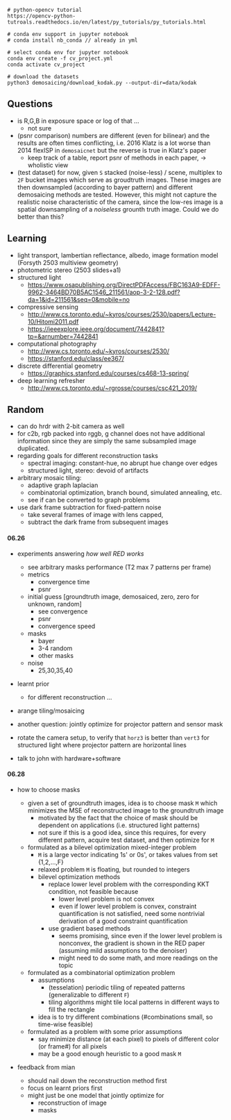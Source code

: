 


```
# python-opencv tutorial
https://opencv-python-tutroals.readthedocs.io/en/latest/py_tutorials/py_tutorials.html

# conda env support in jupyter notebook
# conda install nb_conda // already in yml

# select conda env for jupyter notebook
conda env create -f cv_project.yml
conda activate cv_project

# download the datasets 
python3 demosaicing/download_kodak.py --output-dir=data/kodak
```


## Questions 

+ is R,G,B in exposure space or log of that ...
    + not sure
+ (psnr comparison) numbers are different (even for bilinear) and the results are often times conflicting, i.e. 2016 Klatz is a lot worse than 2014 flexISP in `demosaicnet` but the reverse is true in Klatz's paper
    + keep track of a table, report psnr of methods in each paper, -> wholistic view
+ (test dataset) for now, given `S` stacked (noise-less) / scene, multiplex to `2F` bucket images which serve as groudtruth images. These images are then downsampled (according to bayer pattern) and different demosaicing methods are tested. However, this might not capture the realistic noise characteristic of the camera, since the low-res image is a spatial downsampling of a _noiseless_ grounth truth image. Could we do better than this?


## Learning

+ light transport, lambertian reflectance, albedo, image formation model (Forsyth 2503 multiview geometry)
+ photometric stereo (2503 slides+a1)
+ structured light
    + https://www.osapublishing.org/DirectPDFAccess/FBC163A9-EDFF-9962-3464BD70B5AC1546_211561/aop-3-2-128.pdf?da=1&id=211561&seq=0&mobile=no
+ compressive sensing 
    + http://www.cs.toronto.edu/~kyros/courses/2530/papers/Lecture-10/Hitomi2011.pdf
    + https://ieeexplore.ieee.org/document/7442841?tp=&arnumber=7442841
+ computational photography
    + http://www.cs.toronto.edu/~kyros/courses/2530/
    + https://stanford.edu/class/ee367/
+ discrete differential geometry 
    + https://graphics.stanford.edu/courses/cs468-13-spring/
+ deep learning refresher
    + http://www.cs.toronto.edu/~rgrosse/courses/csc421_2019/


## Random

+ can do hrdr with 2-bit camera as well
+ for c2b, rgb packed into rggb, g channel does not have additional information since they are simply the same subsampled image duplicated.
+ regarding goals for different reconstruction tasks
    + spectral imaging: constant-hue, no abrupt hue change over edges
    + structured light, stereo: devoid of artifacts
+ arbitrary mosaic tiling: 
    + adaptive graph laplacian
    + combinatorial optimization, branch bound, simulated annealing, etc.
    + see if can be converted to graph problems
+ use dark frame subtraction for fixed-pattern noise
    + take several frames of image with lens capped,
    + subtract the dark frame from subsequent images


#### 06.26

+ experiments answering _how well RED works_
    + see arbitrary masks performance (T2 max 7 patterns per frame)
    + metrics 
        + convergence time 
        + psnr
    + initial guess [groundtruth image, demosaiced, zero, zero for unknown, random]
        + see convergence
        + psnr
        + convergence speed
    + masks
        + bayer
        + 3-4 random 
        + other masks
    + noise
        + 25,30,35,40
+ learnt prior
    + for different reconstruction ...
+ arange tiling/mosaicing


+ another question: jointly optimize for projector pattern and sensor mask
+ rotate the camera setup, to verify that `horz3` is better than `vert3` for structured light where projector pattern are horizontal lines
+ talk to john with hardware+software


#### 06.28

+ how to choose masks
    + given a set of groundtruth images, idea is to choose mask `M` which minimizes the MSE of reconstructed image to the groundtruth image
        + motivated by the fact that the choice of mask should be dependent on applications (i.e. structured light patterns)
        + not sure if this is a good idea, since this requires, for every different pattern, acquire test dataset, and then optimize for `M`
    + formulated as a bilevel optimization mixed-integer problem
        + `M` is a large vector indicating 1s' or 0s', or takes values from set {1,2,...,F}
        + relaxed problem `M` is floating, but rounded to integers 
        + bilevel optimization methods
            + replace lower level problem with the corresponding KKT condition, not feasible because
                + lower level problem is not convex
                + even if lower level problem is convex, constraint quantification is not satisfied, need some nontrivial derivation of a good constraint quantification
            + use gradient based methods
                + seems promising, since even if the lower level problem is nonconvex, the gradient is shown in the RED paper (assuming mild assumptions to the denoiser)
                + might need to do some math, and more readings on the topic
    + formulated as a combinatorial optimization problem
        + assumptions
            + (tesselation) periodic tiling of repeated patterns (generalizable to different `F`)
            + tiling algorithms might tile local patterns in different ways to fill the rectangle
        + idea is to try different combinations (#combinations small, so time-wise feasible)
    + formulated as a problem with some prior assumptions
        + say minimize distance (at each pixel) to pixels of different color (or frame#) for all pixels
        + may be a good enough heuristic to a good mask `M`

+ feedback from mian
    + should nail down the reconstruction method first
    + focus on learnt priors first
    + might just be one model that jointly optimize for 
        + reconstruction of image
        + masks
